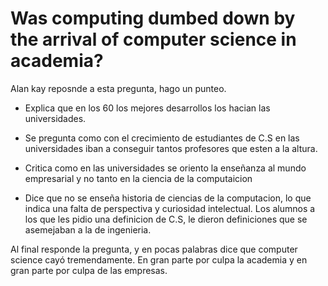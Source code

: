 # Was computing dumbed down by the arrival of computer science in academia?

Alan kay reposnde a esta pregunta, hago un punteo.

- Explica que en los 60 los mejores desarrollos los hacian las universidades.

- Se pregunta como con el crecimiento de estudiantes de C.S en las universidades iban a
  conseguir tantos profesores que esten a la altura.

- Critica como en las universidades se oriento la enseñanza al mundo empresarial y no tanto
  en la ciencia de la computaicion

- Dice que no se enseña historia de ciencias de la computacion, lo que indica una falta
  de perspectiva y curiosidad intelectual. Los alumnos a los que les pidio una definicion de
  C.S, le dieron definiciones que se asemejaban a la de ingenieria.

Al final responde la pregunta, y en pocas palabras dice que computer science cayó tremendamente. En gran parte por culpa la academia y en gran parte por culpa de las empresas.
